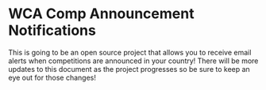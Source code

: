 # WCA Comp Announcement Notifications

This is going to be an open source project that allows you to receive email alerts when competitions are announced in your country! There will be more updates to this document as the project progresses so be sure to keep an eye out for those changes!
